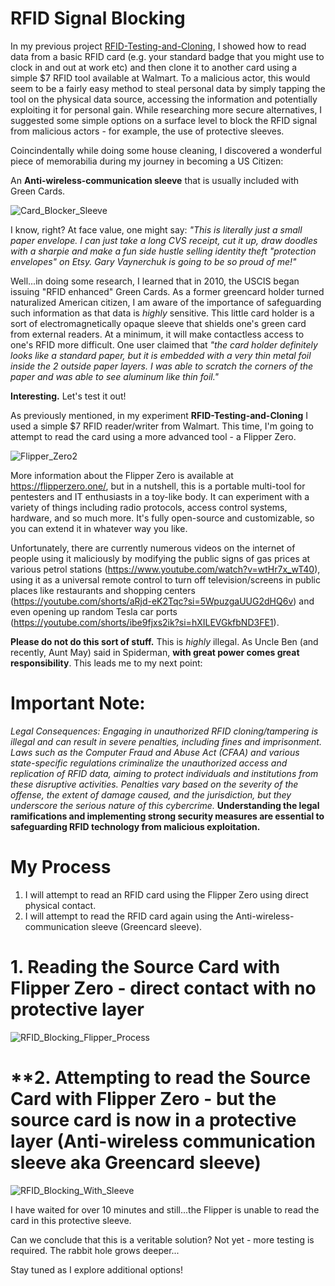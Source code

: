 # RFID Signal Blocking

In my previous project [RFID-Testing-and-Cloning](https://github.com/nivvoudit/RFID-Testing-and-Cloning), I showed how to read data from a basic RFID card (e.g. your standard badge that you might use to clock in and out at work etc) and then clone it to another card using a simple $7 RFID tool available at Walmart. To a malicious actor, this would seem to be a fairly easy method to steal personal data by simply tapping the tool on the physical data source, accessing the information and potentially exploiting it for personal gain. While researching more secure alternatives, I suggested some simple options on a surface level to block the RFID signal from malicious actors - for example, the use of protective sleeves.

Coincindentally while doing some house cleaning, I discovered a wonderful piece of memorabilia during my journey in becoming a US Citizen: 

An **Anti-wireless-communication sleeve** that is usually included with Green Cards.

![Card_Blocker_Sleeve](https://github.com/nivvoudit/RFID-Blocking/assets/25519970/88f08fd3-4ecc-4968-811b-74215e9a22c8)

I know, right? At face value, one might say: *"This is literally just a small paper envelope. I can just take a long CVS receipt, cut it up, draw doodles with a sharpie and make a fun side hustle selling identity theft "protection envelopes" on Etsy. Gary Vaynerchuk is going to be so proud of me!"*

Well...in doing some research, I learned that in 2010, the USCIS began issuing "RFID enhanced" Green Cards. As a former greencard holder turned naturalized American citizen, I am aware of the importance of safeguarding such information as that data is *highly* sensitive. This little card holder is a sort of electromagnetically opaque sleeve that shields one's green card from external readers. At a minimum, it will make contactless access to one's RFID more difficult. One user claimed that *"the card holder definitely looks like a standard paper, but it is embedded with a very thin metal foil inside the 2 outside paper layers. I was able to scratch the corners of the paper and was able to see aluminum like thin foil."* 

**Interesting.** Let's test it out!

As previously mentioned, in my experiment **RFID-Testing-and-Cloning** I used a simple $7 RFID reader/writer from Walmart. This time, I'm going to attempt to read the card using a more advanced tool - a Flipper Zero.

![Flipper_Zero2](https://github.com/nivvoudit/RFID-Blocking/assets/25519970/acdc936f-78ba-485c-8acc-8bc9f1c1c42b)

More information about the Flipper Zero is available at https://flipperzero.one/, but in a nutshell, this is a portable multi-tool for pentesters and IT enthusiasts in a toy-like body. It can experiment with a variety of things including radio protocols, access control systems, hardware, and so much more. It's fully open-source and customizable, so you can extend it in whatever way you like. 

Unfortunately, there are currently numerous videos on the internet of people using it maliciously by modifying the public signs of gas prices at various petrol stations (https://www.youtube.com/watch?v=wtHr7x_wT40), using it as a universal remote control to turn off television/screens in public places like restaurants and shopping centers (https://youtube.com/shorts/aRjd-eK2Tqc?si=5WpuzgaUUG2dHQ6v) and even opening up random Tesla car ports (https://youtube.com/shorts/ibe9fjxs2ik?si=hXILEVGkfbND3FE1). 

**Please do not do this sort of stuff.** This is *highly* illegal. As Uncle Ben (and recently, Aunt May) said in Spiderman, **with great power comes great responsibility**. This leads me to my next point:

# Important Note:
*Legal Consequences:*
*Engaging in unauthorized RFID cloning/tampering is illegal and can result in severe penalties, including fines and imprisonment. Laws such as the Computer Fraud and Abuse Act (CFAA) and various state-specific regulations criminalize the unauthorized access and replication of RFID data, aiming to protect individuals and institutions from these disruptive activities. Penalties vary based on the severity of the offense, the extent of damage caused, and the jurisdiction, but they underscore the serious nature of this cybercrime.*
**Understanding the legal ramifications and implementing strong security measures are essential to safeguarding RFID technology from malicious exploitation.**


# My Process
1. I will attempt to read an RFID card using the Flipper Zero using direct physical contact.
2. I will attempt to read the RFID card again using the Anti-wireless-communication sleeve (Greencard sleeve).

# **1. Reading the Source Card with Flipper Zero - direct contact with no protective layer**

![RFID_Blocking_Flipper_Process](https://github.com/nivvoudit/RFID-Blocking/assets/25519970/f3bdf462-687e-47a6-a156-2c44795ba917)



# **2. Attempting to read the Source Card with Flipper Zero - but the source card is now in a protective layer (Anti-wireless communication sleeve aka Greencard sleeve)

![RFID_Blocking_With_Sleeve](https://github.com/nivvoudit/RFID-Blocking/assets/25519970/f3d518da-0eec-43c3-aeb8-e926adb995d2)

I have waited for over 10 minutes and still...the Flipper is unable to read the card in this protective sleeve. 

Can we conclude that this is a veritable solution? Not yet - more testing is required. The rabbit hole grows deeper...

Stay tuned as I explore additional options!






